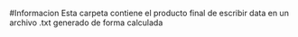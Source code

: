 #Informacion 
Esta carpeta contiene el producto final de escribir data en un archivo .txt generado de forma calculada
